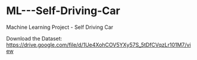 # ML---Self-Driving-Car
Machine Learning Project - Self Driving Car

Download the Dataset:
https://drive.google.com/file/d/1Ue4XohCOV5YXy57S_5tDfCVqzLr101M7/view
